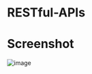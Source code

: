 # RESTful-APIs

# Screenshot
![image](https://github.com/user-attachments/assets/a2d4218c-f1df-4f66-9dd2-0b48b31e30c6)
